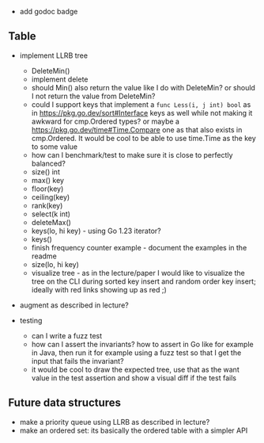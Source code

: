* add godoc badge

## Table

* implement LLRB tree
  * DeleteMin()
  * implement delete
  * should Min() also return the value like I do with DeleteMin? or should I not return the value
  from DeleteMin?
  * could I support keys that implement a `func Less(i, j int) bool` as in https://pkg.go.dev/sort#Interface keys as well while not making it awkward for
  cmp.Ordered types? or maybe a https://pkg.go.dev/time#Time.Compare one as that also exists in
  cmp.Ordered. It would be cool to be able to use time.Time as the key to some value
  * how can I benchmark/test to make sure it is close to perfectly balanced?
  * size() int
  * max() key
  * floor(key)
  * ceiling(key)
  * rank(key)
  * select(k int)
  * deleteMax()
  * keys(lo, hi key) - using Go 1.23 iterator?
  * keys()
  * finish frequency counter example - document the examples in the readme
  * size(lo, hi key)
  * visualize tree - as in the lecture/paper I would like to visualize the tree on the CLI during
  sorted key insert and random order key insert; ideally with red links showing up as red ;)
* augment as described in lecture?

* testing
  * can I write a fuzz test
  * how can I assert the invariants? how to assert in Go like for example in Java, then run it for
  example using a fuzz test so that I get the input that fails the invariant?
  * it would be cool to draw the expected tree, use that as the want value in the test assertion and
    show a visual diff if the test fails

## Future data structures

* make a priority queue using LLRB as described in lecture?
* make an ordered set: its basically the ordered table with a simpler API


